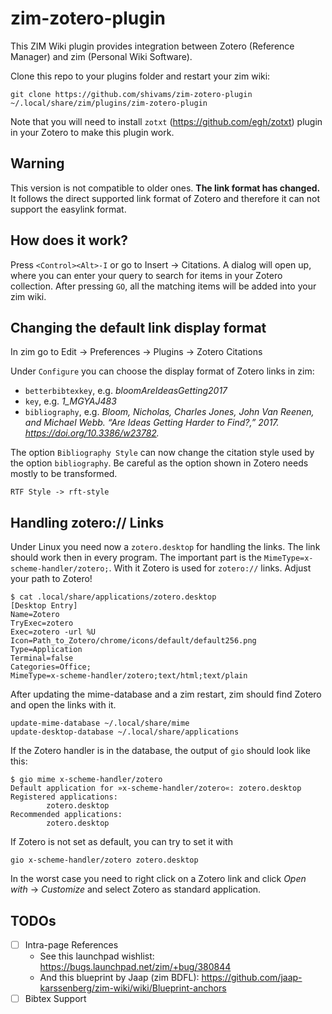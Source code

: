 zim-zotero-plugin
=================

This ZIM Wiki plugin provides integration between Zotero (Reference Manager) and zim (Personal Wiki Software).

Clone this repo to your plugins folder and restart your zim wiki:

    git clone https://github.com/shivams/zim-zotero-plugin ~/.local/share/zim/plugins/zim-zotero-plugin

Note that you will need to install `zotxt` (https://github.com/egh/zotxt) plugin in your Zotero to make this plugin work.

Warning
-------

This version is not compatible to older ones. **The link format has changed.** 
It follows the direct supported link format of Zotero and therefore it can not 
support the easylink format.

How does it work?
-----------------

Press `<Control><Alt>-I` or go to Insert -> Citations. A dialog will open up, where you can enter your query to search for items in your Zotero collection. After pressing `GO`, all the matching items will be added into your zim wiki.

Changing the default link display format
------------------------

In zim go to Edit -> Preferences -> Plugins -> Zotero Citations

Under `Configure` you can choose the display format of Zotero links in zim:

- `betterbibtexkey`, e.g. *bloomAreIdeasGetting2017*
- `key`, e.g. *1_MGYAJ483*
- `bibliography`, e.g. *Bloom, Nicholas, Charles Jones, John Van Reenen, and Michael Webb. “Are Ideas Getting Harder to Find?,” 2017. https://doi.org/10.3386/w23782.*

The option `Bibliography Style` can now change the citation style used by the 
option `bibliography`. Be careful as the option shown in Zotero needs mostly to 
be transformed.

    RTF Style -> rft-style

Handling zotero:// Links
------------------------

Under Linux you need now a `zotero.desktop` for handling the links. The link 
should work then in every program. The important part is the 
`MimeType=x-scheme-handler/zotero;`. With it Zotero is used for `zotero://` 
links. Adjust your path to Zotero!

    $ cat .local/share/applications/zotero.desktop
    [Desktop Entry]
    Name=Zotero
    TryExec=zotero
    Exec=zotero -url %U
    Icon=Path_to_Zotero/chrome/icons/default/default256.png
    Type=Application
    Terminal=false
    Categories=Office;
    MimeType=x-scheme-handler/zotero;text/html;text/plain

After updating the mime-database and a zim restart, zim should find Zotero and 
open the links with it.

    update-mime-database ~/.local/share/mime
    update-desktop-database ~/.local/share/applications

If the Zotero handler is in the database, the output of `gio` should look like 
this:

    $ gio mime x-scheme-handler/zotero
    Default application for »x-scheme-handler/zotero«: zotero.desktop
    Registered applications:
            zotero.desktop
    Recommended applications:
            zotero.desktop

If Zotero is not set as default, you can try to set it with

    gio x-scheme-handler/zotero zotero.desktop

In the worst case you need to right click on a Zotero link and click *Open 
with* -> *Customize* and select Zotero as standard application.

TODOs
-----

- [ ] Intra-page References
  - See this launchpad wishlist: https://bugs.launchpad.net/zim/+bug/380844
  - And this blueprint by Jaap (zim BDFL): https://github.com/jaap-karssenberg/zim-wiki/wiki/Blueprint-anchors
- [ ] Bibtex Support
